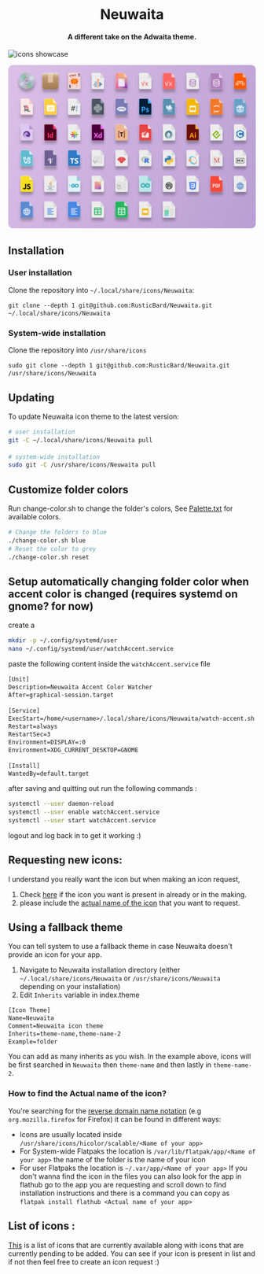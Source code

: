 <h1 align="center"> Neuwaita </h1>
<h4 align="center"> A different take on the Adwaita theme. </h4>

![icons showcase][showcase]

[showcase]: img/Showcase.png "Showcase image"

![icons Mimes][Mimes]

[Mimes]: img/Mimes.png "Showcase image"

## Installation

### User installation

Clone the repository into `~/.local/share/icons/Neuwaita`:

```
git clone --depth 1 git@github.com:RusticBard/Neuwaita.git ~/.local/share/icons/Neuwaita
```

### System-wide installation

Clone the repository into `/usr/share/icons`

```
sudo git clone --depth 1 git@github.com:RusticBard/Neuwaita.git /usr/share/icons/Neuwaita
```

## Updating

To update Neuwaita icon theme to the latest version:

```sh
# user installation
git -C ~/.local/share/icons/Neuwaita pull

# system-wide installation
sudo git -C /usr/share/icons/Neuwaita pull
```

## Customize folder colors

Run change-color.sh to change the folder's colors, See [Palette.txt](https://github.com/RusticBard/Neuwaita/blob/main/Palette.txt) for available colors.

```sh
# Change the folders to blue
./change-color.sh blue
# Reset the color to grey
./change-color.sh reset
```

## Setup automatically changing folder color when accent color is changed (requires systemd on gnome? for now)

create a 
```sh
mkdir -p ~/.config/systemd/user                                                        
nano ~/.config/systemd/user/watchAccent.service
```

paste the following content inside the `watchAccent.service` file

```
[Unit]
Description=Neuwaita Accent Color Watcher
After=graphical-session.target

[Service]
ExecStart=/home/<username>/.local/share/icons/Neuwaita/watch-accent.sh
Restart=always
RestartSec=3
Environment=DISPLAY=:0
Environment=XDG_CURRENT_DESKTOP=GNOME

[Install]
WantedBy=default.target
```
after saving and quitting out run the following commands :

```sh
systemctl --user daemon-reload
systemctl --user enable watchAccent.service
systemctl --user start watchAccent.service
```

logout and log back in to get it working :)

## Requesting new icons:

I understand you really want the icon but when making an icon request,

1. Check [here](https://github.com/RusticBard/Neuwaita/issues/7#issue-1534235372) if the icon you want is present in already or in the making.
2. please include the [actual name of the icon](#how-to-find-the-actual-name-of-the-icon) that you want to request.

## Using a fallback theme

You can tell system to use a fallback theme in case Neuwaita doesn't provide an icon for your app.

1. Navigate to Neuwaita installation directory (either `~/.local/share/icons/Neuwaita` or `/usr/share/icons/Neuwaita` depending on your installation)
2. Edit `Inherits` variable in index.theme

```
[Icon Theme]
Name=Neuwaita
Comment=Neuwaita icon theme
Inherits=theme-name,theme-name-2
Example=folder
```

You can add as many inherits as you wish. In the example above, icons will be first searched in `Neuwaita` then `theme-name` and then lastly in `theme-name-2`.

### How to find the **Actual name** of the icon?

You're searching for the [reverse domain name notation](https://en.wikipedia.org/wiki/Reverse_domain_name_notation) (e.g `org.mozilla.firefox` for Firefox) it can be found in different ways:

- Icons are usually located inside `/usr/share/icons/hicolor/scalable/<Name of your app>`
- For System-wide Flatpaks the location is `/var/lib/flatpak/app/<Name of your app>` the name of the folder is the name of your icon
- For user Flatpaks the location is `~/.var/app/<Name of your app>`
  If you don't wanna find the icon in the files you can also look for the app in flathub go to the app you are requesting and scroll down to find installation instructions and there is a command you can copy as `flatpak install flathub <Actual name of your app>`

## List of icons :

[This](https://github.com/RusticBard/Neuwaita/issues/7#issue-1534235372) is a list of icons that are currently available along with icons that are currently pending to be added. You can see if your icon is present in list and if not then feel free to create an icon request :)
